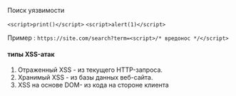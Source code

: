 Поиск уязвимости

`<script>print()</script>`
`<script>alert(1)</script>`

Пример : `https://site.com/search?term=<script>/* вредонос */</script>`

#### типы XSS-атак

1. Отраженный XSS - из текущего HTTP-запроса.
2. Хранимый XSS - из базы данных веб-сайта.
3. XSS на основе DOM- из кода на стороне клиента
